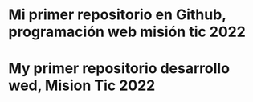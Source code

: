 # Mi primer repositorio en Github, programación web misión tic 2022 
# My primer repositorio desarrollo wed, Mision Tic 2022
